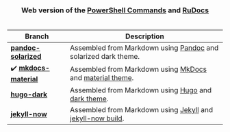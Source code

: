 <h3 align="center">
    Web version of the
    <a href="https://github.com/Lifailon/PS-Commands">PowerShell Commands</a>
    and
    <a href="https://github.com/Lifailon/rudocs">RuDocs</a>
    <br></br>
</h3>

| **Branch**                                                                                      | **Description**                                                                                                                               |
| -                                                                                               | -                                                                                                                                             |
| **[pandoc-solarized](https://github.com/Lifailon/lifailon.github.io/tree/pandoc-solarized)**    | Assembled from Markdown using [Pandoc](https://github.com/jgm/pandoc) and solarized dark theme.                                               |
| ✔️ **[mkdocs-material](https://github.com/Lifailon/lifailon.github.io/tree/mkdocs-material)**  | Assembled from Markdown using [MkDocs](https://github.com/mkdocs/mkdocs) and [material theme](https://github.com/squidfunk/mkdocs-material).  |
| **[hugo-dark](https://github.com/Lifailon/lifailon.github.io/tree/hugo-dark)**                  | Assembled from Markdown using [Hugo](https://github.com/gohugoio/hugo) and [dark theme](https://github.com/JingWangTW/dark-theme-editor).     |
| **[jekyll-now](https://github.com/Lifailon/lifailon.github.io/tree/jekyll-now)**                | Assembled from Markdown using [Jekyll](https://github.com/jekyll/jekyll) and [jekyll-now build](https://github.com/barryclark/jekyll-now).    |
